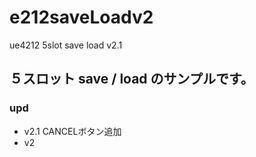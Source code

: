 # e212saveLoadv2
ue4212 5slot save load v2.1

## ５スロット save / load のサンプルです。

### upd
- v2.1 CANCELボタン追加
- v2

